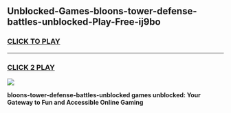 
## Unblocked-Games-bloons-tower-defense-battles-unblocked-Play-Free-ij9bo
<h3>
<a href="https://premium76.site?title=bloons-tower-defense-battles-unblocked&ref=20M">CLICK TO PLAY</a></h3>
<hr>

<h3>
<a href="https://premium76.site?title=bloons-tower-defense-battles-unblocked&ref=20M">CLICK 2 PLAY</a>
  
</h3>

<a href="https://premium76.site?title=bloons-tower-defense-battles-unblocked&ref=19M"><img src="https://clearcache.store/games.png"></a>


**bloons-tower-defense-battles-unblocked games unblocked: Your Gateway to Fun and Accessible Online Gaming**
